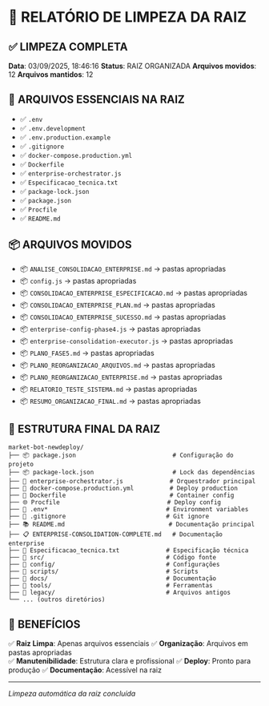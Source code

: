 
# 🧹 RELATÓRIO DE LIMPEZA DA RAIZ

## ✅ LIMPEZA COMPLETA

**Data**: 03/09/2025, 18:46:16
**Status**: RAIZ ORGANIZADA
**Arquivos movidos**: 12
**Arquivos mantidos**: 12

## 📁 ARQUIVOS ESSENCIAIS NA RAIZ

- ✅ `.env`
- ✅ `.env.development`
- ✅ `.env.production.example`
- ✅ `.gitignore`
- ✅ `docker-compose.production.yml`
- ✅ `Dockerfile`
- ✅ `enterprise-orchestrator.js`
- ✅ `Especificacao_tecnica.txt`
- ✅ `package-lock.json`
- ✅ `package.json`
- ✅ `Procfile`
- ✅ `README.md`

## 📦 ARQUIVOS MOVIDOS

- 📦 `ANALISE_CONSOLIDACAO_ENTERPRISE.md` → pastas apropriadas
- 📦 `config.js` → pastas apropriadas
- 📦 `CONSOLIDACAO_ENTERPRISE_ESPECIFICACAO.md` → pastas apropriadas
- 📦 `CONSOLIDACAO_ENTERPRISE_PLAN.md` → pastas apropriadas
- 📦 `CONSOLIDACAO_ENTERPRISE_SUCESSO.md` → pastas apropriadas
- 📦 `enterprise-config-phase4.js` → pastas apropriadas
- 📦 `enterprise-consolidation-executor.js` → pastas apropriadas
- 📦 `PLANO_FASE5.md` → pastas apropriadas
- 📦 `PLANO_REORGANIZACAO_ARQUIVOS.md` → pastas apropriadas
- 📦 `PLANO_REORGANIZACAO_ENTERPRISE.md` → pastas apropriadas
- 📦 `RELATORIO_TESTE_SISTEMA.md` → pastas apropriadas
- 📦 `RESUMO_ORGANIZACAO_FINAL.md` → pastas apropriadas

## 🎯 ESTRUTURA FINAL DA RAIZ

```
market-bot-newdeploy/
├── 📦 package.json                           # Configuração do projeto
├── 📦 package-lock.json                      # Lock das dependências
├── 🚀 enterprise-orchestrator.js             # Orquestrador principal
├── 🐳 docker-compose.production.yml          # Deploy production
├── 🐳 Dockerfile                             # Container config
├── 🌐 Procfile                              # Deploy config
├── 🔧 .env*                                 # Environment variables
├── 📄 .gitignore                            # Git ignore
├── 📚 README.md                             # Documentação principal
├── 📋 ENTERPRISE-CONSOLIDATION-COMPLETE.md   # Documentação enterprise
├── 📄 Especificacao_tecnica.txt             # Especificação técnica
├── 📂 src/                                  # Código fonte
├── 📂 config/                               # Configurações
├── 📂 scripts/                              # Scripts
├── 📂 docs/                                 # Documentação
├── 📂 tools/                                # Ferramentas
├── 📂 legacy/                               # Arquivos antigos
└── ... (outros diretórios)
```

## 🎉 BENEFÍCIOS

✅ **Raiz Limpa**: Apenas arquivos essenciais
✅ **Organização**: Arquivos em pastas apropriadas  
✅ **Manutenibilidade**: Estrutura clara e profissional
✅ **Deploy**: Pronto para produção
✅ **Documentação**: Acessível na raiz

---
*Limpeza automática da raiz concluída*

